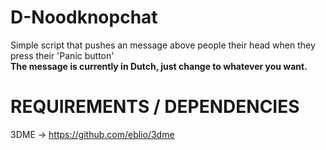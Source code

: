 # D-Noodknopchat
Simple script that pushes an message above people their head when they press their 'Panic button' <br>
**The message is currently in Dutch, just change to whatever you want.**

# REQUIREMENTS / DEPENDENCIES
3DME -> https://github.com/eblio/3dme
